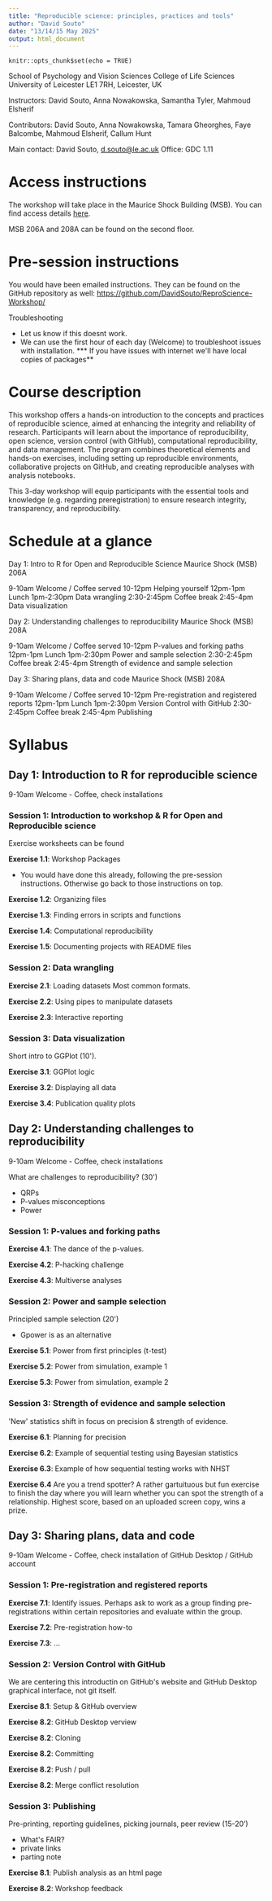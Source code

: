 ```yaml
---
title: "Reproducible science: principles, practices and tools"
author: "David Souto"
date: "13/14/15 May 2025"
output: html_document
---
```


```{r setup, include=FALSE}
knitr::opts_chunk$set(echo = TRUE)
```
School of Psychology and Vision Sciences
College of Life Sciences
University of Leicester
LE1 7RH, Leicester, UK

Instructors: David Souto, Anna Nowakowska, Samantha Tyler, Mahmoud Elsherif

Contributors: David Souto, Anna Nowakowska, Tamara Gheorghes, Faye Balcombe, Mahmoud Elsherif, Callum Hunt

Main contact: 
David Souto, d.souto@le.ac.uk
Office: GDC 1.11

# Access instructions
The workshop will take place in the Maurice Shock Building (MSB). You can find access details [here](https://www.accessable.co.uk/university-of-leicester/access-guides/maurice-shock-building).

MSB 206A and 208A can be found on the second floor. 

# Pre-session instructions 
You would have been emailed instructions. 
They can be found on the GitHub repository as well: https://github.com/DavidSouto/ReproScience-Workshop/

Troubleshooting
* Let us know if this doesnt work.
* We can use the first hour of each day (Welcome) to troubleshoot issues with installation.
*** If you have issues with internet we'll have local copies of packages**

# Course description
This workshop offers a hands-on introduction to the concepts and practices of reproducible science, aimed at enhancing the integrity and reliability of research. Participants will learn about the importance of reproducibility, open science, version control (with GitHub), computational reproducibility, and data management. The program combines theoretical elements and hands-on exercises, including setting up reproducible environments, collaborative projects on GitHub, and creating reproducible analyses with analysis notebooks.

This 3-day workshop will equip participants with the essential tools and knowledge (e.g. regarding preregistration) to ensure research integrity, transparency, and reproducibility.

# Schedule at a glance

Day 1: Intro to R for Open and Reproducible Science
Maurice Shock (MSB) 206A

9-10am Welcome / Coffee served
10-12pm Helping yourself 
12pm-1pm Lunch 
1pm-2:30pm Data wrangling
2:30-2:45pm Coffee break
2:45-4pm Data visualization

Day 2: Understanding challenges to reproducibility
Maurice Shock (MSB) 208A

9-10am Welcome / Coffee served
10-12pm P-values and forking paths
12pm-1pm Lunch 
1pm-2:30pm Power and sample selection
2:30-2:45pm Coffee break
2:45-4pm Strength of evidence and sample selection

Day 3:  Sharing plans, data and code
Maurice Shock (MSB) 208A

9-10am Welcome / Coffee served
10-12pm Pre-registration and registered reports
12pm-1pm Lunch 
1pm-2:30pm Version Control with GitHub 
2:30-2:45pm Coffee break
2:45-4pm Publishing

# Syllabus

## Day 1: Introduction to R for reproducible science
9-10am Welcome - Coffee, check installations

### Session 1: Introduction to workshop & R for Open and Reproducible science

Exercise worksheets can be found 

**Exercise 1.1**: Workshop Packages
* You would have done this already, following the pre-session instructions. Otherwise go back to those instructions on top. 

**Exercise 1.2**: Organizing files
<!-- unfinished? -->

**Exercise 1.3**: Finding errors in scripts and functions
<!-- Level 2: Code-check -->

**Exercise 1.4**: Computational reproducibility

**Exercise 1.5**: Documenting projects with README files
<!-- basic markdown, presented, continued Exercise 2.4 -->

### Session 2: Data wrangling 
<!-- point to data management resources -->

**Exercise 2.1**: Loading datasets
Most common formats.
<!-- link to FAIR, tibbles? -->

**Exercise 2.2**: Using pipes to manipulate datasets

**Exercise 2.3**: Interactive reporting
<!-- Continuing on Rmd, could show basic output options, like saving pdf / htlm files, how to animate a graph-->
<!-- Level 2: More elaborate example of interactive reporting. https://osf.io/enxcd
 Could point to Faye's help sheets for statistical analysis-->
 
### Session 3: Data visualization
<!-- Based on live coded examples but  -->

<!-- We will be using the Finches dataset: https://www.kaggle.com/code/muhammetgamal5/darwin-s-finches-evolution
Read about the data here: https://www.kaggle.com/datasets/crbelhekar619/darwins-finches-evolution-dataset/data -->
<!-- The relationship between beak size and ecological events which has been somewhat popularised as being an example of ‘[evolution occurring before our eyes](https://books.google.co.in/books/about/The_Beak_of_the_Finch.html?id=-bbh3c4ezP0C\&redir_esc=y)’.
 -->
Short intro to GGPlot (10').

**Exercise 3.1**: GGPlot logic
<!-- Example showing how data needs to be organized -->

**Exercise 3.2**: Displaying all data
<!-- Jitter / Rainclouds - Problems with data overlay -->

**Exercise 3.4**: Publication quality plots
<!-- colour blind-friendly plots -->

## Day 2: Understanding challenges to reproducibility

9-10am Welcome - Coffee, check installations

What are challenges to reproducibility? (30')
- QRPs
- P-values misconceptions
- Power
  <!-- coudl actually watch the dance of p-values video -->

### Session 1: P-values and forking paths
  
**Exercise 4.1**: The dance of the p-values.

**Exercise 4.2**: P-hacking challenge 

**Exercise 4.3**: Multiverse analyses
<!-- https://papers.ssrn.com/sol3/papers.cfm?abstract_id=2694998
Alternative to just report the one analysis that was going your way 
Female hurricanes example: TBD give small tasks to do in addition to executing bits
https://cran.r-project.org/web/packages/multiverse/readme/README.html -->

### Session 2: Power and sample selection

Principled sample selection (20')
- Gpower is as an alternative

**Exercise 5.1**: Power from first principles (t-test) 
<!-- see Baker’s book.-->

**Exercise 5.2**: Power from simulation, example 1
<!-- can use reading example we mentioned from Vicky) -->

**Exercise 5.3**: Power from simulation, example 2
 
### Session 3: Strength of evidence and sample selection

'New' statistics shift in focus on precision & strength of evidence. 

<!-- Idea that precision is a better indication of the strength of evidence. See also Bayesian statistics.
 -->
 
**Exercise 6.1**: Planning for precision 
<!-- Example for the mean / proportion & show precision across sample sizes. Alternatives to power calculations To think about confidence around effects (can’t be too confident effect size)-->

**Exercise 6.2**: Example of sequential testing using Bayesian statistics 
<!-- Is subject to p-hacking? mention that it still has to be a pre-defined stop rule -->

**Exercise 6.3**: Example of how sequential testing works with NHST 
<!-- show how the scenario above is problematic, but can be fixed by correcting for peeking -->

**Exercise 6.4** Are you a trend spotter?
A rather gartuituous but fun exercise to finish the day where you will learn whether you can spot the strength of a relationship.
Highest score, based on an uploaded screen copy, wins a prize.
<!-- https://www.guessthecorrelation.com/ -->

## Day 3: Sharing plans, data and code

9-10am Welcome - Coffee, check installation of GitHub Desktop / GitHub account

### Session 1: Pre-registration and registered reports
**Exercise 7.1**: Identify issues. Perhaps ask to work as a group finding pre-registrations within certain repositories and evaluate within the group.

**Exercise 7.2**: Pre-registration how-to

**Exercise 7.3**: ...

### Session 2: Version Control with GitHub 
We are centering this introductin on GitHub's website and GitHub Desktop graphical interface, not git itself.

**Exercise 8.1**: Setup & GitHub overview

**Exercise 8.2**: GitHub Desktop verview

**Exercise 8.2**: Cloning

**Exercise 8.2**: Committing

**Exercise 8.2**: Push / pull

**Exercise 8.2**: Merge conflict resolution 
<!-- the meme meme contest is the prize for day 3 -->

### Session 3: Publishing

Pre-printing, reporting guidelines, picking journals, peer review (15-20’)
- What's FAIR?
- private links
- parting note

**Exercise 8.1**: Publish analysis as an html page  
<!-- We have had a session to do that before. Inspiration: https://osf.io/enxcd -->

**Exercise 8.2**: Workshop feedback

<!-- Prizes and group photo -->
